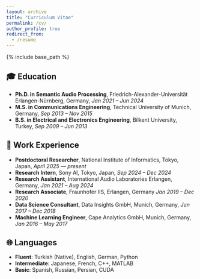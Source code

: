 ```yaml
---
layout: archive
title: "Curriculum Vitae"
permalink: /cv/
author_profile: true
redirect_from:
  - /resume
---
```


{% include base_path %}

## 🎓 Education
* **Ph.D. in Semantic Audio Processing**, Friedrich-Alexander-Universität Erlangen-Nürnberg, Germany, *Jan 2021 – Jun 2024*   
* **M.S. in Communications Engineering**, Technical University of Munich, Germany, *Sep 2013 – Nov 2015* 
* **B.S. in Electrical and Electronics Engineering**, Bilkent University, Turkey, *Sep 2009 – Jun 2013*  

## 💼 Work Experience
* **Postdoctoral Researcher**, National Institute of Informatics, Tokyo, Japan, *April 2025 — present*
* **Research Intern**, Sony AI, Tokyo, Japan, *Sep 2024 – Dec 2024*  
* **Research Assistant**, International Audio Laboratories Erlangen, Germany, *Jan 2021 – Aug 2024*  
* **Research Associate**, Fraunhofer IIS, Erlangen, Germany *Jan 2019 – Dec 2020*  
* **Data Science Consultant**, Data Insights GmbH, Munich, Germany, *Jun 2017 – Dec 2018*  
* **Machine Learning Engineer**, Cape Analytics GmbH, Munich, Germany, *Jan 2016 – May 2017*  

## 🌐 Languages
* **Fluent**: Turkish (Native), English, German, Python
* **Intermediate**: Japanese, French, C++, MATLAB
* **Basic**: Spanish, Russian, Persian, CUDA